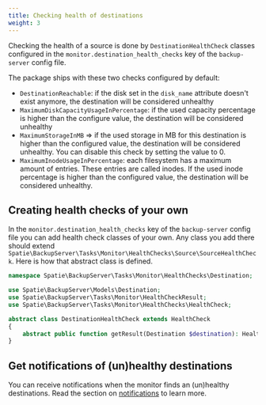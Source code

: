 ```yaml
---
title: Checking health of destinations
weight: 3
---
```


Checking the health of a source is done by `DestinationHealthCheck` classes configured in the `monitor.destination_health_checks` key of the `backup-server` config file.

The package ships with these two checks configured by default:
- `DestinationReachable`: if the disk set in the `disk_name` attribute doesn't exist anymore, the destination will be considered unhealthy
- `MaximumDiskCapacityUsageInPercentage`: if the used capacity percentage is higher than the configure value, the destination will be considered unhealthy
- `MaximumStorageInMB` => if the used storage in MB for this destination is higher than the configured value, the destination will be considered unhealthy. You can disable this check by setting the value to 0.
- `MaximumInodeUsageInPercentage`: each filesystem has a maximum amount of entries. These entries are called inodes. If the used inode percentage is higher than the configured value, the destination will be considered unhealthy.

## Creating health checks of your own

In the `monitor.destination_health_checks` key of the `backup-server` config file you can add health check classes of your own. Any class you add there should extend `Spatie\BackupServer\Tasks\Monitor\HealthChecks\Source\SourceHealthCheck`. Here is how that abstract class is defined.

```php
namespace Spatie\BackupServer\Tasks\Monitor\HealthChecks\Destination;

use Spatie\BackupServer\Models\Destination;
use Spatie\BackupServer\Tasks\Monitor\HealthCheckResult;
use Spatie\BackupServer\Tasks\Monitor\HealthChecks\HealthCheck;

abstract class DestinationHealthCheck extends HealthCheck
{
    abstract public function getResult(Destination $destination): HealthCheckResult;
}
```

## Get notifications of (un)healthy destinations

You can receive notifications when the monitor finds an (un)healthy destinations. 
Read the section on [notifications](/docs/laravel-backup-server/v1/sending-notifications/sending-notifications) to learn more.
                            
